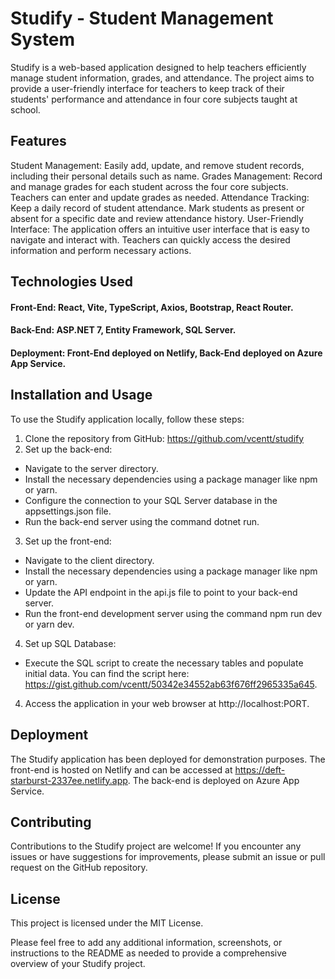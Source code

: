 # Studify - Student Management System

Studify is a web-based application designed to help teachers efficiently manage student information, grades, and attendance. The project aims to provide a user-friendly interface for teachers to keep track of their students' performance and attendance in four core subjects taught at school.

## Features
Student Management: Easily add, update, and remove student records, including their personal details such as name.
Grades Management: Record and manage grades for each student across the four core subjects. Teachers can enter and update grades as needed.
Attendance Tracking: Keep a daily record of student attendance. Mark students as present or absent for a specific date and review attendance history.
User-Friendly Interface: The application offers an intuitive user interface that is easy to navigate and interact with. Teachers can quickly access the desired information and perform necessary actions.

## Technologies Used
#### Front-End: React, Vite, TypeScript, Axios, Bootstrap, React Router.
#### Back-End: ASP.NET 7, Entity Framework, SQL Server.
#### Deployment: Front-End deployed on Netlify, Back-End deployed on Azure App Service.

## Installation and Usage
To use the Studify application locally, follow these steps:

1. Clone the repository from GitHub: https://github.com/vcentt/studify
2. Set up the back-end:
  - Navigate to the server directory.
  - Install the necessary dependencies using a package manager like npm or yarn.
  - Configure the connection to your SQL Server database in the appsettings.json file.
  - Run the back-end server using the command dotnet run.
3. Set up the front-end:
  - Navigate to the client directory.
  - Install the necessary dependencies using a package manager like npm or yarn.
  - Update the API endpoint in the api.js file to point to your back-end server.
  - Run the front-end development server using the command npm run dev or yarn dev.
4. Set up SQL Database: 
  - Execute the SQL script to create the necessary tables and populate initial data. You can find the script here:                                   https://gist.github.com/vcentt/50342e34552ab63f676ff2965335a645.
4. Access the application in your web browser at http://localhost:PORT.


## Deployment
The Studify application has been deployed for demonstration purposes. The front-end is hosted on Netlify and can be accessed at https://deft-starburst-2337ee.netlify.app. The back-end is deployed on Azure App Service.

## Contributing
Contributions to the Studify project are welcome! If you encounter any issues or have suggestions for improvements, please submit an issue or pull request on the GitHub repository.

## License
This project is licensed under the MIT License.

Please feel free to add any additional information, screenshots, or instructions to the README as needed to provide a comprehensive overview of your Studify project.
